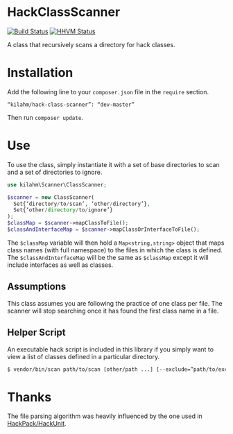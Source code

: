HackClassScanner
================
[![Build Status](https://travis-ci.org/kilahm/HackClassScanner.svg)](https://travis-ci.org/kilahm/HackClassScanner) [![HHVM Status](http://hhvm.h4cc.de/badge/kilahm/hack-class-scanner.svg)](http://hhvm.h4cc.de/package/kilahm/hack-class-scanner)

A class that recursively scans a directory for hack classes.

Installation
===========
Add the following line to your `composer.json` file in the `require` section.

```
“kilahm/hack-class-scanner”: “dev-master”
```

Then run `composer update`.

Use
===

To use the class, simply instantiate it with a set of base directories to scan and a set of directories to ignore.

```php
use kilahm\Scanner\ClassScanner;

$scanner = new ClassScanner(
  Set{‘directory/to/scan’, ‘other/directory’},
  Set{‘other/directory/to/ignore’}
);
$classMap = $scanner->mapClassToFile();
$classAndInterfaceMap = $scanner->mapClassOrInterfaceToFile();
```

The `$classMap` variable will then hold a `Map<string,string>` object that maps class names (with full namespace) to the files in which the class is defined.
The `$classAndInterfaceMap` will be the same as `$classMap` except it will include interfaces as well as classes.

## Assumptions

This class assumes you are following the practice of one class per file.  The scanner will stop searching once it has found the first class name in a file.

## Helper Script

An executable hack script is included in this library if you simply want to view a list of classes defined in a particular directory.

```bash
$ vendor/bin/scan path/to/scan [other/path ...] [--exclude=”path/to/exclude [other/path/to/exclude]”]
```

Thanks
======

The file parsing algorithm was heavily influenced by the one used in [HackPack/HackUnit](https://github.com/HackPack/HackUnit).
